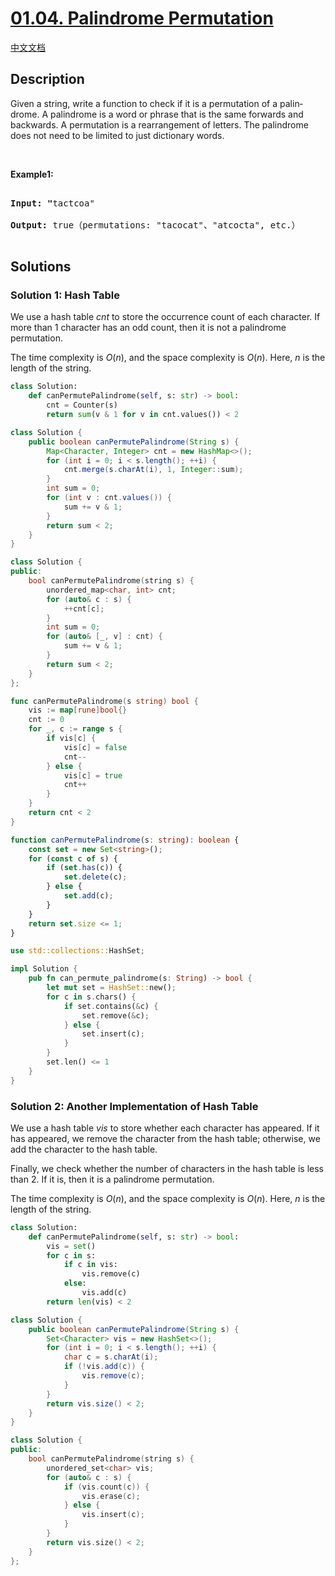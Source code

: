 # [01.04. Palindrome Permutation](https://leetcode.cn/problems/palindrome-permutation-lcci)

[中文文档](./lcci/01.04.Palindrome%20Permutation/README.md)

## Description

<p>Given a string, write a function to check if it is a permutation of a palin&shy; drome. A palindrome is a word or phrase that is the same forwards and backwards. A permutation is a rearrangement of letters. The palindrome does not need to be limited to just dictionary words.</p>

<p>&nbsp;</p>

<p><strong>Example1: </strong></p>

<pre>

<strong>Input: &quot;</strong>tactcoa&quot;

<strong>Output: </strong>true（permutations: &quot;tacocat&quot;、&quot;atcocta&quot;, etc.）

</pre>

## Solutions

### Solution 1: Hash Table

We use a hash table $cnt$ to store the occurrence count of each character. If more than $1$ character has an odd count, then it is not a palindrome permutation.

The time complexity is $O(n)$, and the space complexity is $O(n)$. Here, $n$ is the length of the string.

<!-- tabs:start -->

```python
class Solution:
    def canPermutePalindrome(self, s: str) -> bool:
        cnt = Counter(s)
        return sum(v & 1 for v in cnt.values()) < 2
```

```java
class Solution {
    public boolean canPermutePalindrome(String s) {
        Map<Character, Integer> cnt = new HashMap<>();
        for (int i = 0; i < s.length(); ++i) {
            cnt.merge(s.charAt(i), 1, Integer::sum);
        }
        int sum = 0;
        for (int v : cnt.values()) {
            sum += v & 1;
        }
        return sum < 2;
    }
}
```

```cpp
class Solution {
public:
    bool canPermutePalindrome(string s) {
        unordered_map<char, int> cnt;
        for (auto& c : s) {
            ++cnt[c];
        }
        int sum = 0;
        for (auto& [_, v] : cnt) {
            sum += v & 1;
        }
        return sum < 2;
    }
};
```

```go
func canPermutePalindrome(s string) bool {
	vis := map[rune]bool{}
	cnt := 0
	for _, c := range s {
		if vis[c] {
			vis[c] = false
			cnt--
		} else {
			vis[c] = true
			cnt++
		}
	}
	return cnt < 2
}
```

```ts
function canPermutePalindrome(s: string): boolean {
    const set = new Set<string>();
    for (const c of s) {
        if (set.has(c)) {
            set.delete(c);
        } else {
            set.add(c);
        }
    }
    return set.size <= 1;
}
```

```rust
use std::collections::HashSet;

impl Solution {
    pub fn can_permute_palindrome(s: String) -> bool {
        let mut set = HashSet::new();
        for c in s.chars() {
            if set.contains(&c) {
                set.remove(&c);
            } else {
                set.insert(c);
            }
        }
        set.len() <= 1
    }
}
```

<!-- tabs:end -->

### Solution 2: Another Implementation of Hash Table

We use a hash table $vis$ to store whether each character has appeared. If it has appeared, we remove the character from the hash table; otherwise, we add the character to the hash table.

Finally, we check whether the number of characters in the hash table is less than $2$. If it is, then it is a palindrome permutation.

The time complexity is $O(n)$, and the space complexity is $O(n)$. Here, $n$ is the length of the string.

<!-- tabs:start -->

```python
class Solution:
    def canPermutePalindrome(self, s: str) -> bool:
        vis = set()
        for c in s:
            if c in vis:
                vis.remove(c)
            else:
                vis.add(c)
        return len(vis) < 2
```

```java
class Solution {
    public boolean canPermutePalindrome(String s) {
        Set<Character> vis = new HashSet<>();
        for (int i = 0; i < s.length(); ++i) {
            char c = s.charAt(i);
            if (!vis.add(c)) {
                vis.remove(c);
            }
        }
        return vis.size() < 2;
    }
}
```

```cpp
class Solution {
public:
    bool canPermutePalindrome(string s) {
        unordered_set<char> vis;
        for (auto& c : s) {
            if (vis.count(c)) {
                vis.erase(c);
            } else {
                vis.insert(c);
            }
        }
        return vis.size() < 2;
    }
};
```

<!-- tabs:end -->

<!-- end -->
